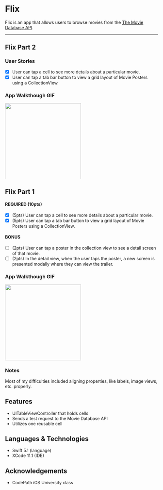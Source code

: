 # Flix

Flix is an app that allows users to browse movies from the [The Movie Database API](http://docs.themoviedb.apiary.io/#).

---

## Flix Part 2

### User Stories
- [x] User can tap a cell to see more details about a particular movie.
- [x] User can tap a tab bar button to view a grid layout of Movie Posters using a CollectionView.

### App Walkthough GIF

<img src="https://github.com/nehaswamy/Flix/blob/master/Flix-Part2.gif" width=250><br>

## Flix Part 1

#### REQUIRED (10pts)
- [x] (5pts) User can tap a cell to see more details about a particular movie.
- [x] (5pts) User can tap a tab bar button to view a grid layout of Movie Posters using a CollectionView.

#### BONUS
- [ ] (2pts) User can tap a poster in the collection view to see a detail screen of that movie.
- [ ] (2pts) In the detail view, when the user taps the poster, a new screen is presented modally where they can view the trailer.

### App Walkthough GIF
<img src="https://github.com/nehaswamy/Flix/blob/master/Flix-Overview.gif" width=250><br>

### Notes
Most of my difficulties included aligning properties, like labels, image views, etc. properly. 

## Features
* UITableViewController that holds cells
* Sends a test request to the Movie Database API
* Utilizes one reusable cell 

## Languages & Technologies
* Swift 5.1 (language)
* XCode 11.1 (IDE)

## Acknowledgements
* CodePath iOS University class
